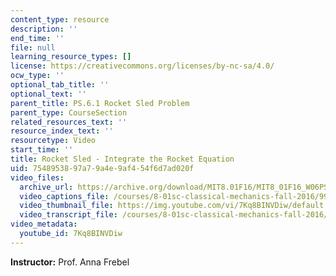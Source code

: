 ```yaml
---
content_type: resource
description: ''
end_time: ''
file: null
learning_resource_types: []
license: https://creativecommons.org/licenses/by-nc-sa/4.0/
ocw_type: ''
optional_tab_title: ''
optional_text: ''
parent_title: PS.6.1 Rocket Sled Problem
parent_type: CourseSection
related_resources_text: ''
resource_index_text: ''
resourcetype: Video
start_time: ''
title: Rocket Sled - Integrate the Rocket Equation
uid: 75489538-97a7-9a4e-9af4-54f6d7ad020f
video_files:
  archive_url: https://archive.org/download/MIT8.01F16/MIT8_01F16_W06PS01-2_360p.mp4
  video_captions_file: /courses/8-01sc-classical-mechanics-fall-2016/99c06ede3b5d5192b4cb4119435b6b9f_7Kq8BINVDiw.vtt
  video_thumbnail_file: https://img.youtube.com/vi/7Kq8BINVDiw/default.jpg
  video_transcript_file: /courses/8-01sc-classical-mechanics-fall-2016/5fb03318c1359e623617218715101f57_7Kq8BINVDiw.pdf
video_metadata:
  youtube_id: 7Kq8BINVDiw
---
```


**Instructor:** Prof. Anna Frebel

